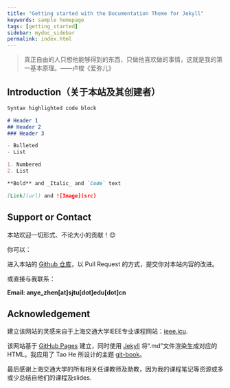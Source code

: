 ```yaml
---
title: "Getting started with the Documentation Theme for Jekyll"
keywords: sample homepage
tags: [getting_started]
sidebar: mydoc_sidebar
permalink: index.html
---
```


> 真正自由的人只想他能够得到的东西，只做他喜欢做的事情，这就是我的第一基本原理。——卢梭《爱弥儿》

## Introduction（关于本站及其创建者）


```markdown
Syntax highlighted code block

# Header 1
## Header 2
### Header 3

- Bulleted
- List

1. Numbered
2. List

**Bold** and _Italic_ and `Code` text

[Link](url) and ![Image](src)
```

## Support or Contact

本站欢迎一切形式、不论大小的贡献！:blush:

你可以：

进入本站的 [Github 仓库](https://github.com/anyeZHY/ai-sjtu.github.io)，以 Pull Request 的方式，提交你对本站内容的改进。

或直接与我联系：

**Email: anye_zhen[at]sjtu[dot]edu[dot]cn**



## Acknowledgement


建立该网站的灵感来自于上海交通大学IEEE专业课程网站：[ieee.icu](ieee.icu).

该网站基于 [GitHub Pages](https://pages.github.com) 建立，同时使用 [Jekyll](https://jekyllrb.com) 将“.md”文件渲染生成对应的HTML。我应用了 Tao He 所设计的主题 [git-book](https://github.com/sighingnow/jekyll-gitbook)。

最后感谢上海交通大学的所有相关任课教师及助教，因为我的课程笔记等资源或多或少总结自他们的课程及slides.
